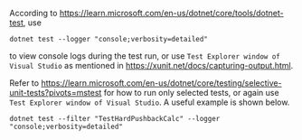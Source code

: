According to https://learn.microsoft.com/en-us/dotnet/core/tools/dotnet-test, use 

```
dotnet test --logger "console;verbosity=detailed"
```

to view console logs during the test run, or use `Test Explorer window of Visual Studio` as mentioned in https://xunit.net/docs/capturing-output.html.

Refer to https://learn.microsoft.com/en-us/dotnet/core/testing/selective-unit-tests?pivots=mstest for how to run only selected tests, or again use `Test Explorer window of Visual Studio`. A useful example is shown below. 

```
dotnet test --filter "TestHardPushbackCalc" --logger "console;verbosity=detailed"
```
